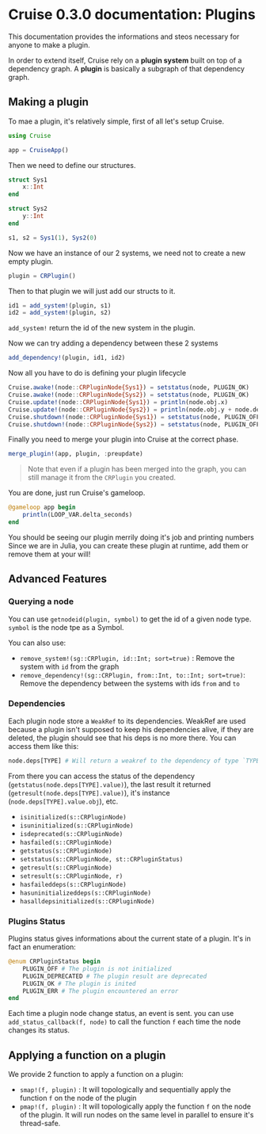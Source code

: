 # Cruise 0.3.0 documentation: Plugins

This documentation provides the informations and steos necessary for anyone to make a plugin.

In order to extend itself, Cruise rely on a **plugin system** built on top of a dependency graph.
A **plugin** is basically a subgraph of that dependency graph.

## Making a plugin

To mae a plugin, it's relatively simple, first of all let's setup Cruise.

```julia
using Cruise

app = CruiseApp()
```

Then we need to define our structures.

```julia
struct Sys1
	x::Int
end

struct Sys2
	y::Int
end

s1, s2 = Sys1(1), Sys2(0)
```

Now we have an instance of our 2 systems, we need not to create a new empty plugin.

```julia
plugin = CRPlugin()
```

Then to that plugin we will just add our structs to it.

```julia
id1 = add_system!(plugin, s1)
id2 = add_system!(plugin, s2)
``` 

`add_system!` return the id of the new system in the plugin.

Now we can try adding a dependency between these 2 systems

```julia
add_dependency!(plugin, id1, id2)
```

Now all you have to do is defining your plugin lifecycle

```julia
Cruise.awake!(node::CRPluginNode{Sys1}) = setstatus(node, PLUGIN_OK)
Cruise.awake!(node::CRPluginNode{Sys2}) = setstatus(node, PLUGIN_OK)
Cruise.update!(node::CRPluginNode{Sys1}) = println(node.obj.x)
Cruise.update!(node::CRPluginNode{Sys2}) = println(node.obj.y + node.deps[Sys1].value.obj.x)
Cruise.shutdown!(node::CRPluginNode{Sys1}) = setstatus(node, PLUGIN_OFF)
Cruise.shutdown!(node::CRPluginNode{Sys2}) = setstatus(node, PLUGIN_OFF)
```

Finally you need to merge your plugin into Cruise at the correct phase.

```julia
merge_plugin!(app, plugin, :preupdate)
```

> Note that even if a plugin has been merged into the graph, you can still manage it from the `CRPlugin` you created.

You are done, just run Cruise's gameloop.

```julia
@gameloop app begin
    println(LOOP_VAR.delta_seconds)
end
```

You should be seeing our plugin merrily doing it's job and printing numbers
Since we are in Julia, you can create these plugin at runtime, add them or remove them at your will!

## Advanced Features

### Querying a node

You can use `getnodeid(plugin, symbol)` to get the id of a given node type. `symbol` is the node tpe as a Symbol.

You can also use:

- `remove_system!(sg::CRPlugin, id::Int; sort=true)` : Remove the system with `id` from the graph
- `remove_dependency!(sg::CRPlugin, from::Int, to::Int; sort=true)`: Remove the dependency between the systems with ids `from` and `to`

### Dependencies

Each plugin node store a `WeakRef` to its dependencies. WeakRef are used because a plugin isn't supposed to keep his dependencies alive, if they are deleted, the plugin should see that his deps is no more there. You can access them like this:

```julia
node.deps[TYPE] # Will return a weakref to the dependency of type `TYPE`
```

From there you can access the status of the dependency (`getstatus(node.deps[TYPE].value)`), the last result it returned (`getresult(node.deps[TYPE].value)`), it's instance (`node.deps[TYPE].value.obj`), etc.

* `isinitialized(s::CRPluginNode)`
* `isuninitialized(s::CRPluginNode)`
* `isdeprecated(s::CRPluginNode)`
* `hasfailed(s::CRPluginNode)`
* `getstatus(s::CRPluginNode)`
* `setstatus(s::CRPluginNode, st::CRPluginStatus)`
* `getresult(s::CRPluginNode)`
* `setresult(s::CRPluginNode, r)`
* `hasfaileddeps(s::CRPluginNode)`
* `hasuninitializeddeps(s::CRPluginNode)`
* `hasalldepsinitialized(s::CRPluginNode)`

### Plugins Status

Plugins status gives informations about the current state of a plugin. It's in fact an enumeration:

```julia
@enum CRPluginStatus begin
    PLUGIN_OFF # The plugin is not initialized
    PLUGIN_DEPRECATED # The plugin result are deprecated
    PLUGIN_OK # The plugin is inited
    PLUGIN_ERR # The plugin encountered an error
end
```

Each time a plugin node change status, an event is sent. you can use `add_status_callback(f, node)` to call the function `f` each time the node changes its status.

## Applying a function on a plugin

We provide 2 function to apply a function on a plugin:

- `smap!(f, plugin)` : It will topologically and sequentially apply the function `f` on the node of the plugin
- `pmap!(f, plugin)` : It will topologically apply the function `f` on the node of the plugin. It will run nodes on the same level in parallel to ensure it's thread-safe. 